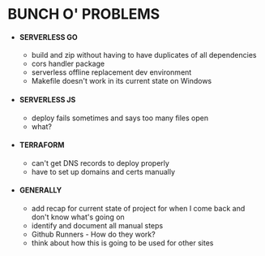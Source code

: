 # BUNCH O' PROBLEMS

- #### SERVERLESS GO
  - build and zip without having to have duplicates of all dependencies 
  - cors handler package
  - serverless offline replacement dev environment
  - Makefile doesn't work in its current state on Windows
- #### SERVERLESS JS
  - deploy fails sometimes and says too many files open
  - what?
- #### TERRAFORM
  - can't get DNS records to deploy properly
  - have to set up domains and certs manually
- #### GENERALLY
  - add recap for current state of project for when I come back and don't know what's going on
  - identify and document all manual steps
  - Github Runners - How do they work?
  - think about how this is going to be used for other sites